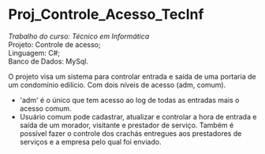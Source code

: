 # Proj_Controle_Acesso_TecInf
*Trabalho do curso: Técnico em Informática*</br>
Projeto: Controle de acesso;</br>
Linguagem: C#;</br>
Banco de Dados: MySql.</br>

O projeto visa um sistema para controlar entrada e saída de uma portaria de um condomínio edilício. Com dois níveis de acesso (adm, comum).
- 'adm' é o único que tem acesso ao log de todas as entradas mais o acesso comum. 
- Usuário comum pode cadastrar, atualizar e controlar a hora de entrada e saída de um morador, visitante e prestador de serviço. Também é possível fazer o controle dos crachás entregues aos prestadores de serviços e a empresa pelo qual foi enviado. 
